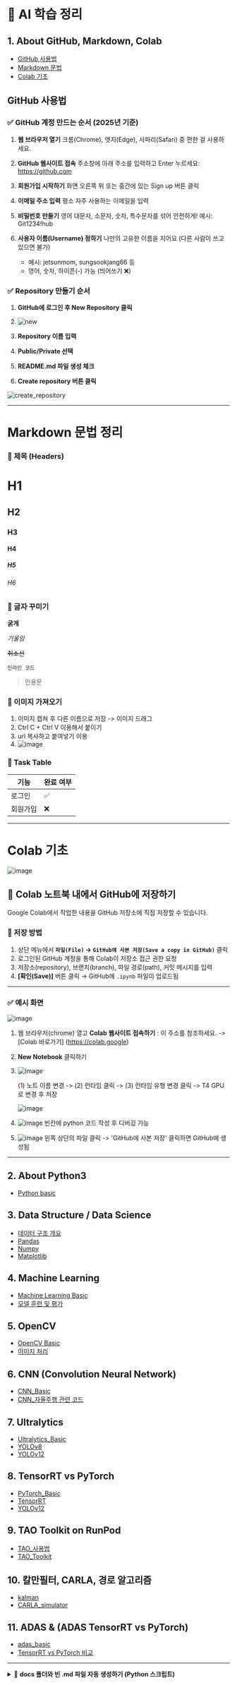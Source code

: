 # 📘 AI 학습 정리

## 1. About GitHub, Markdown, Colab
- [GitHub 사용법](#github-사용법)
- [Markdown 문법](#markdown-문법-정리)  
- [Colab 기초](#colab-기초)

## GitHub 사용법

### ✅ GitHub 계정 만드는 순서 (2025년 기준)

1. **웹 브라우저 열기**
   크롬(Chrome), 엣지(Edge), 사파리(Safari) 중 편한 걸 사용하세요.

2. **GitHub 웹사이트 접속**
   주소창에 아래 주소를 입력하고 Enter 누르세요: https://github.com

3. **회원가입 시작하기**
   화면 오른쪽 위 또는 중간에 있는 Sign up 버튼 클릭

4. **이메일 주소 입력**
   평소 자주 사용하는 이메일을 입력

5. **비밀번호 만들기**
   영어 대문자, 소문자, 숫자, 특수문자를 섞어 안전하게!
   예시: Git1234!hub

6. **사용자 이름(Username) 정하기**
   나만의 고유한 이름을 지어요 (다른 사람이 쓰고 있으면 불가)
   - 예시: jetsunmom, sungsookjang66 등
   - 영어, 숫자, 하이픈(-) 가능 (띄어쓰기 ❌)

### ✅ Repository 만들기 순서

1. **GitHub에 로그인 후 New Repository 클릭**
2. ![new](https://github.com/user-attachments/assets/3481a680-f677-403b-be8c-1fe59d5aa7cb)

3. **Repository 이름 입력**
4. **Public/Private 선택**
5. **README.md 파일 생성 체크**
6. **Create repository 버튼 클릭**
   
![create_repository](https://github.com/user-attachments/assets/8c2eb16b-8dfc-465a-88cd-d35770d12df0)

___


# Markdown 문법 정리
 
### 📌 제목 (Headers)

# H1  
## H2  
### H3  
#### H4  
##### H5  
###### H6

### 📌 글자 꾸미기

**굵게**   

*기울임*    

~~취소선~~  

`인라인 코드`  

> 인용문

### 📌 이미지 가져오기
1. 이미지 캡쳐 후 다른 이름으로 저장 -> 이미지 드래그
2. Ctrl C + Ctrl V 이용해서 붙이기
3. url 복사하고 붙여넣기 이용
4. ![image](https://github.com/user-attachments/assets/0ccccaff-a940-4b5f-b55a-95c8e436e8ea)



### 📌 Task Table
| 기능 | 완료 여부 |
|------|------------|
| 로그인 | ✅ |
| 회원가입 | ❌ |












___


# Colab 기초
![image](https://github.com/user-attachments/assets/7bfdb17b-9994-43e7-8e00-d3d4c07b5fb1)

## 📌 Colab 노트북 내에서 GitHub에 저장하기

Google Colab에서 작업한 내용을 GitHub 저장소에 직접 저장할 수 있습니다.

### 🔄 저장 방법

1. 상단 메뉴에서 **`파일(File)` → `GitHub에 사본 저장(Save a copy in GitHub)`** 클릭  
2. 로그인된 GitHub 계정을 통해 Colab이 저장소 접근 권한 요청  
3. 저장소(repository), 브랜치(branch), 파일 경로(path), 커밋 메시지를 입력  
4. **[확인(Save)]** 버튼 클릭 → GitHub에 `.ipynb` 파일이 업로드됨

---

### ✅ 예시 화면
![image](https://github.com/user-attachments/assets/71aa4189-e76c-4f14-898b-f08b866f2441)

1. 웹 브라우저(chrome) 열고 **Colab 웹사이트 접속하기** :
   이 주소를 참조하세요. -> [Colab 바로가기] (https://colab.google)

2. **New Notebook** 클릭하기

3.
   ![image](https://github.com/user-attachments/assets/e4d89e2b-810b-4a6c-b100-47f8998c7243)

   (1) 노트 이름 변경 -> (2) 런타임 클릭 -> (3) 런타임 유형 변경 클릭 -> T4 GPU로 변경 후 저장

   ![image](https://github.com/user-attachments/assets/e9da7907-cad2-4a13-a552-a6630aec9413)

4.
   ![image](https://github.com/user-attachments/assets/38331632-fcec-4844-bc1f-c0d73831dda0)
   빈칸에 python 코드 작성 후 디버깅 가능

5.
   ![image](https://github.com/user-attachments/assets/60c876a6-08ae-4f49-aeaf-ee81e5f39221)
   왼쪽 상단의 파일 클릭 -> 'GitHub에 사본 저장' 클릭하면 GitHub에 생성됨

___

## 2. About Python3
- [Python basic](docs/python.md)

## 3. Data Structure / Data Science
- [데이터 구조 개요](docs/data_structures.md)
- [Pandas](docs/pandas.md)
- [Numpy](docs/numpy.md)
- [Matplotlib](docs/Matplotlib.md)

## 4. Machine Learning
- [Machine Learning Basic](docs/ml_basic.md)
- [모델 훈련 및 평가](docs/ml_test.md)

## 5. OpenCV
- [OpenCV Basic](docs/OpenCV_basic.md)
- [이미지 처리](docs/image_test.md)

## 6. CNN (Convolution Neural Network)
- [CNN_Basic](docs/CNN_basic.md)
- [CNN_자율주행 관련 코드](docs/cnn_test.md)

## 7. Ultralytics
- [Ultralytics_Basic](docs/Ultralytics_basic.md)
- [YOLOv8](docs/YOLOv8_test.md)
- [YOLOv12](docs/YOLOv12_test.md)

## 8. TensorRT vs PyTorch 
- [PyTorch_Basic](docs/PyTorch_basic.md)
- [TensorRT](docs/TensorRT_test.md)
- [YOLOv12](docs/YOLOv12_test.md)

## 9. TAO Toolkit on RunPod
- [TAO_사용법](docs/TAO_install.md)
- [TAO_Toolkit](docs/TAO_Toolkit.md)

## 10. 칼만필터, CARLA, 경로 알고리즘
- [kalman](docs/kalman.md)
- [CARLA_simulator](docs/CARLA.md)

## 11. ADAS & (ADAS TensorRT vs PyTorch)
- [adas_basic](docs/adas_basic.md)
- [TensorRT vs PyTorch 비교](docs/vs.md)

---

<details>
<summary>📁 <b>docs 폴더와 빈 .md 파일 자동 생성하기 (Python 스크립트)</b></summary>

```python
# Python 스크립트: docs 폴더 안에 필요한 .md 파일 자동 생성
import os

# 만들 폴더 이름
folder_name = "docs"

# 생성할 .md 파일 목록
file_names = [
    "python.md",
    "data_structures.md", "pandas.md", "numpy.md", "Matplotlib.md",
    "ml_basic.md", "ml_test.md",
    "OpenCV_basic.md", "image_test.md",
    "CNN_basic.md", "cnn_test.md",
    "Ultralytics_basic.md", "YOLOv8_test.md", "YOLOv12_test.md",
    "PyTorch_basic.md", "TensorRT_test.md",
    "TAO_install.md", "TAO_Toolkit.md",
    "kalman.md", "CARLA.md",
    "adas_basic.md", "vs.md"
]

# docs 폴더 생성
os.makedirs(folder_name, exist_ok=True)

# 각 파일 생성
for name in file_names:
    file_path = os.path.join(folder_name, name)
    with open(file_path, 'w', encoding='utf-8') as f:
        f.write(f"# {name.replace('.md','').replace('_', ' ').title()}\n\n_This is a placeholder file._")

print("✅ docs 폴더와 .md 파일들이 생성되었습니다!")


